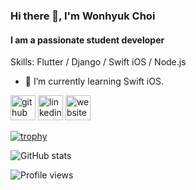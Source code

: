 ### Hi there 👋, I'm Wonhyuk Choi
#### I am a passionate student developer

Skills: Flutter / Django / Swift iOS / Node.js 

- 🌱 I’m currently learning Swift iOS.


[<img src='https://cdn.jsdelivr.net/npm/simple-icons@3.0.1/icons/github.svg' alt='github' height='40'>](https://github.com/devluce)  [<img src='https://cdn.jsdelivr.net/npm/simple-icons@3.0.1/icons/linkedin.svg' alt='linkedin' height='40'>](https://www.linkedin.com/in/wonhyuk-choi-3178a61a7/)  [<img src='https://cdn.jsdelivr.net/npm/simple-icons@3.0.1/icons/icloud.svg' alt='website' height='40'>](https://devluce.tistory.com/)  

[![trophy](https://github-profile-trophy.vercel.app/?username=devluce)](https://github.com/ryo-ma/github-profile-trophy)

![GitHub stats](https://github-readme-stats.vercel.app/api?username=devluce&show_icons=true&count_private=true)  

![Profile views](https://gpvc.arturio.dev/devluce)  
